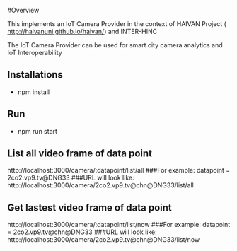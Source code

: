 #Overview

This implements an IoT Camera Provider in the context of HAIVAN Project ( http://haivanuni.github.io/haivan/) and INTER-HINC

The IoT Camera Provider can be used for smart city camera analytics and IoT Interoperability

## Installations
* npm install

## Run

* npm run start

## List  all video frame of data point
http://localhost:3000/camera/:datapoint/list/all
###For example: datapoint = 2co2.vp9.tv@DNG33
###URL will look like:
http://localhost:3000/camera/2co2.vp9.tv@chn@DNG33/list/all


## Get lastest video frame of data point
http://localhost:3000/camera/:datapoint/list/now
###For example: datapoint = 2co2.vp9.tv@chn@DNG33
###URL will look like:
http://localhost:3000/camera/2co2.vp9.tv@chn@DNG33/list/now


